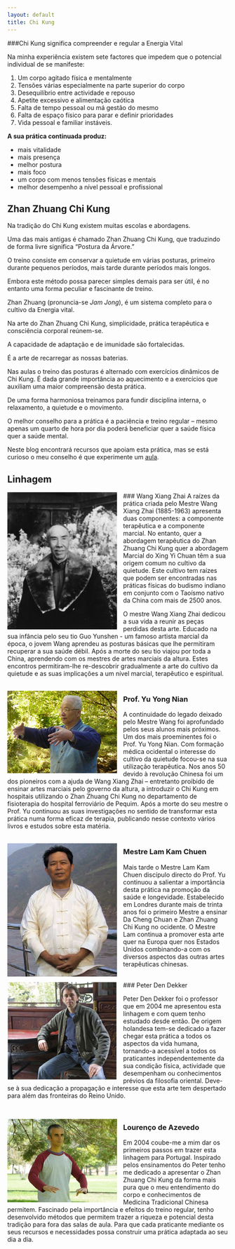 ```yaml
---
layout: default 
title: Chi Kung
---
```


###Chi Kung significa compreender e regular a Energia Vital

Na minha experiência existem sete factores que impedem que o potencial individual de se manifeste:


1. Um corpo agitado física e mentalmente
2. Tensões várias especialmente na parte superior do corpo
3. Desequilíbrio entre actividade e repouso
4. Apetite excessivo e alimentação caótica
5. Falta de tempo pessoal ou má gestão do mesmo
6. Falta de espaço físico para parar e definir prioridades
7. Vida pessoal e familiar instáveis.

**A sua prática continuada produz:**

- mais vitalidade
- mais presença
- melhor postura
- mais foco
- um corpo com menos tensões físicas e mentais
- melhor desempenho a nível pessoal e profissional

## Zhan Zhuang Chi Kung 

Na tradição do Chi Kung existem muitas escolas e abordagens.

Uma das mais antigas é chamado Zhan Zhuang Chi Kung, que traduzindo de forma livre significa “Postura da Árvore.”

O treino consiste em conservar a quietude em várias posturas, primeiro durante pequenos períodos, mais tarde durante períodos mais longos.

Embora este método possa parecer simples demais para ser útil, é no entanto uma forma peculiar e  fascinante de treino.

Zhan Zhuang (pronuncia-se *Jam Jong*), é um sistema completo para o cultivo da Energia vital.

Na arte do Zhan Zhuang Chi Kung, simplicidade, prática terapêutica e consciência corporal reúnem-se. 

A capacidade de adaptação e de imunidade são fortalecidas.

É a arte de recarregar as nossas baterias.

Nas aulas o treino das posturas é alternado com exercícios dinâmicos de Chi Kung. É dada grande importância ao aquecimento e a exercícios que auxiliam uma maior compreensão desta prática. 

De uma forma harmoniosa treinamos para fundir disciplina interna, o relaxamento, a quietude e o movimento. 

O melhor conselho para a prática é a paciência e treino regular – mesmo apenas um quarto de hora por dia poderá beneficiar quer a saúde física quer a saúde mental.

Neste blog encontrará recursos que apoiam esta prática, mas se está curioso o meu conselho é que experimente um [aula](/aulas.html). 

## Linhagem

<p><img src="/files/wang-xiang-zhai.jpg" class="profile" style="float: left; margin-right: 1em; width: 250px;"></p>
### Wang Xiang Zhai
A raízes da prática criada pelo Mestre Wang Xiang Zhai (1885-1963) apresenta duas componentes: a componente terapêutica e a componente marcial. No entanto, quer a abordagem terapêutica do Zhan Zhuang Chi Kung quer a abordagem Marcial do Xing Yi Chuan têm a sua origem comum no cultivo da quietude. Este cultivo tem raízes que podem ser encontradas nas práticas físicas do budismo indiano em conjunto com o Taoísmo nativo da China com mais de 2500 anos. 

 O mestre Wang Xiang Zhai dedicou a sua vida a reunir as peças perdidas desta arte. Educado na sua infância pelo seu tio Guo Yunshen - um famoso artista marcial da época, o jovem Wang aprendeu as posturas básicas que lhe permitiram recuperar a sua saúde débil. Após a morte do seu tio viajou por toda a China, aprendendo com os mestres de artes marciais da altura. Estes encontros permitiram-lhe re-descobrir gradualmente a arte do cultivo da quietude e as suas implicações a um nível marcial, terapêutico e espiritual. 
<a id="yuyongnian"> </a> 
<br>
<br>

<p><img src="/files/YuYongNian.jpg" class="profile" style="float: left; margin-right: 1em; width: 250px;"></p>

### Prof. Yu Yong Nian
A continuidade do legado deixado pelo Mestre Wang foi aprofundado pelos seus alunos mais próximos. Um dos mais proeminentes foi o Prof. Yu Yong Nian. Com formação médica ocidental o interesse do cultivo da quietude focou-se na sua utilização terapêutica. Nos anos 50 devido à revolução Chinesa foi um dos pioneiros com a ajuda de Wang Xiang Zhai – entretanto proibido de ensinar artes marciais pelo governo da altura, a introduzir o Chi Kung em hospitais utilizando o Zhan Zhuang Chi Kung no departamento de fisioterapia do hospital ferroviário de Pequim. 
Após a morte do seu mestre o Prof. Yu continuou as suas investigações no sentido de transformar esta prática numa forma eficaz de terapia, publicando nesse contexto vários livros e estudos sobre esta matéria. 
<br>
<br>

<p><img src="/files/masterlam.jpg" class="profile" style="float: left; margin-right: 1em; width: 250px;"></p>

### Mestre Lam Kam Chuen

Mais tarde o Mestre Lam Kam Chuen discípulo directo do Prof. Yu continuou a salientar a importância desta prática na promoção da saúde e longevidade. Estabelecido em Londres durante mais de trinta anos foi o primeiro Mestre a ensinar Da Cheng Chuan e Zhan Zhuang Chi Kung no ocidente. O Mestre Lam continua a promover esta arte quer na Europa quer nos Estados Unidos combinando-a com os diversos aspectos das outras artes terapêuticas chinesas. 
<br>
<br>
<p><img src="/files/peterdekker2.jpg" class="profile" style="float: left; margin-right: 1em; width: 250px;"></p>
### Peter Den Dekker

Peter Den Dekker foi o professor que em 2004 me apresentou esta linhagem e com quem tenho estudado desde então. De origem holandesa tem-se dedicado a fazer chegar esta prática a todos os aspectos da vida humana, tornando-a acessível a todos os praticantes independentemente da sua condição física, actividade que desempenham ou conhecimentos prévios da filosofia oriental. Deve-se à sua dedicação a propagação e interesse que esta arte tem despertado para além das fronteiras do Reino Unido. 

<br>
<p><img src="/files/foto_blog.jpg" class="profile" style="float: left; margin-right: 1em; width: 250px;"></p>

### Lourenço de Azevedo
Em 2004 coube-me a mim dar os primeiros passos em trazer esta linhagem para Portugal. Inspirado pelos ensinamentos do Peter tenho me dedicado a apresentar o Zhan Zhuang Chi Kung da forma mais pura que o meu entendimento do corpo e conhecimentos de Medicina Tradicional Chinesa permitem. Fascinado pela importância e efeitos do treino regular, tenho desenvolvido métodos que permitem trazer a riqueza e potencial desta tradição para fora das salas de aula. Para que cada praticante mediante os seus recursos e necessidades possa construir uma prática adaptada ao seu dia a dia.  






